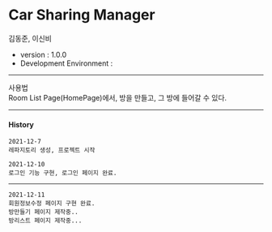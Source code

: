 # Car Sharing Manager

김동준, 이신비  

- version : 1.0.0  
- Development Environment :  

--- 
사용법  
Room List Page(HomePage)에서, 방을 만들고, 그 방에 들어갈 수 있다.  

---  
#### History

```
2021-12-7  
레파지토리 생성, 프로젝트 시작  
```
```
2021-12-10  
로그인 기능 구현, 로그인 페이지 완료.  
```
--- 
```
2021-12-11  
회원정보수정 페이지 구현 완료.  
방만들기 페이지 제작중..  
방리스트 페이지 제작중...  

```